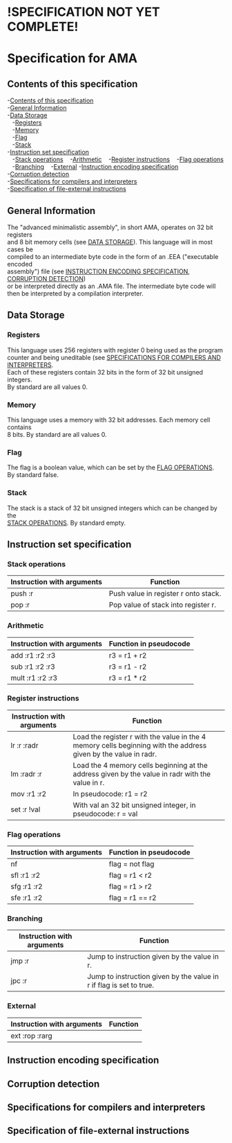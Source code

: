 # !SPECIFICATION NOT YET COMPLETE!  
# Specification for AMA  
## Contents of this specification  
-[Contents of this specification](#contents-of-this-specification)  
-[General Information](#general-information)  
-[Data Storage](#data-storage)  
   -[Registers](#registers)  
   -[Memory](#memory)  
   -[Flag](#flag)  
   -[Stack](#stack)  
-[Instruction set specification](#instruction-set-specification)  
   -[Stack operations](#stack-operations)
   -[Arithmetic](#arithmetic)
   -[Register instructions](#register-instructions)
   -[Flag operations](#flag-operations)
   -[Branching](#branching)
   -[External](#external)
-[Instruction encoding specification](#instruction-encoding-specification)  
-[Corruption detection](#corruption-detection)  
-[Specifications for compilers and interpreters](#specifications-for-compilers-and-interpreters)  
-[Specification of file-external instructions](#specification-of-file-external-instructions)
## General Information  
The "advanced minimalistic assembly", in short AMA, operates on 32 bit registers  
and 8 bit memory cells (see [DATA STORAGE](#data-storage)). This language will in most cases be  
compiled to an intermediate byte code in the form of an .EEA ("executable encoded  
assembly") file (see [INSTRUCTION ENCODING SPECIFICATION](#instruction-encoding-specification), [CORRUPTION DETECTION](#corruption-detection))  
or be interpreted directly as an .AMA file. The intermediate byte code will  
then be interpreted by a compilation interpreter.  
## Data Storage  
### Registers  
This language uses 256 registers with register 0 being used as the program  
counter and being uneditable (see [SPECIFICATIONS FOR COMPILERS AND INTERPRETERS](#specifications-for-compilers-and-interpreters).  
Each of these registers contain 32 bits in the form of 32 bit unsigned integers.  
By standard are all values 0.  
### Memory  
This language uses a memory with 32 bit addresses. Each memory cell contains  
8 bits. By standard are all values 0.  
### Flag  
The flag is a boolean value, which can be set by the [FLAG OPERATIONS](#flag-operations).  
By standard false.  
### Stack  
The stack is a stack of 32 bit unsigned integers which can be changed by the  
[STACK OPERATIONS](#stack-operations). By standard empty.  
## Instruction set specification  
### Stack operations  
|Instruction with arguments|Function|
|-|-|
|push :r|Push value in register r onto stack.|
|pop :r|Pop value of stack into register r.|
### Arithmetic  
|Instruction with arguments|Function in pseudocode|
|-|-|
|add :r1 :r2 :r3|r3 = r1 + r2|
|sub :r1 :r2 :r3|r3 = r1 - r2|
|mult :r1 :r2 :r3|r3 = r1 * r2|
### Register instructions  
|Instruction with arguments|Function|
|-|-|
|lr :r :radr|Load the register r with the value in the 4 memory cells beginning with the address given by the value in radr.|
|lm :radr :r|Load the 4 memory cells beginning at the address given by the value in radr with the value in r.|
|mov :r1 :r2|In pseudocode: r1 = r2|
|set :r !val|With val an 32 bit unsigned integer, in pseudocode: r = val|
### Flag operations  
|Instruction with arguments|Function in pseudocode|
|-|-|
|nf|flag = not flag|
|sfl :r1 :r2|flag = r1 < r2|
|sfg :r1 :r2|flag = r1 > r2|
|sfe :r1 :r2|flag = r1 == r2|
### Branching  
|Instruction with arguments|Function|
|-|-|
|jmp :r|Jump to instruction given by the value in r.|
|jpc :r|Jump to instruction given by the value in r if flag is set to true.|
### External
|Instruction with arguments|Function|
|-|-|
|ext :rop :rarg||
## Instruction encoding specification  
## Corruption detection  
## Specifications for compilers and interpreters  
## Specification of file-external instructions
